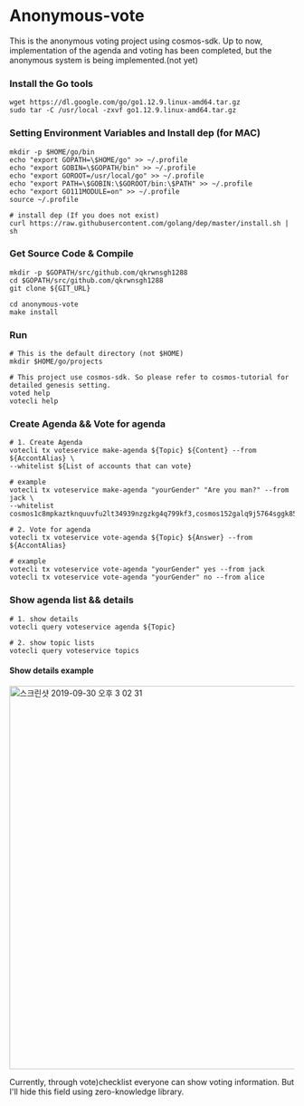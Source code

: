 # Anonymous-vote

This is the anonymous voting project using cosmos-sdk.
Up to now, implementation of the agenda and voting has been completed, but the anonymous system is being implemented.(not yet)

### Install the Go tools
```shell
wget https://dl.google.com/go/go1.12.9.linux-amd64.tar.gz
sudo tar -C /usr/local -zxvf go1.12.9.linux-amd64.tar.gz
```
### Setting Environment Variables and Install dep (for MAC)
```shell
mkdir -p $HOME/go/bin
echo "export GOPATH=\$HOME/go" >> ~/.profile
echo "export GOBIN=\$GOPATH/bin" >> ~/.profile
echo "export GOROOT=/usr/local/go" >> ~/.profile
echo "export PATH=\$GOBIN:\$GOROOT/bin:\$PATH" >> ~/.profile
echo "export GO111MODULE=on" >> ~/.profile
source ~/.profile

# install dep (If you does not exist)
curl https://raw.githubusercontent.com/golang/dep/master/install.sh | sh
```

### Get Source Code & Compile
```shell
mkdir -p $GOPATH/src/github.com/qkrwnsgh1288
cd $GOPATH/src/github.com/qkrwnsgh1288
git clone ${GIT_URL}

cd anonymous-vote
make install
```
### Run
```shell
# This is the default directory (not $HOME)
mkdir $HOME/go/projects

# This project use cosmos-sdk. So please refer to cosmos-tutorial for detailed genesis setting.
voted help
votecli help
```

### Create Agenda && Vote for agenda
```shell
# 1. Create Agenda
votecli tx voteservice make-agenda ${Topic} ${Content} --from ${AccontAlias} \
--whitelist ${List of accounts that can vote}

# example
votecli tx voteservice make-agenda "yourGender" "Are you man?" --from jack \
--whitelist cosmos1c8mpkaztknquuvfu2lt34939nzgzkg4q799kf3,cosmos152galq9j5764sggk85z504k50xuq788f9ua85f,cosmos1ed3mttdadlc2xwf7ac98ptrt7kg274uswlj900

# 2. Vote for agenda
votecli tx voteservice vote-agenda ${Topic} ${Answer} --from ${AccontAlias}

# example
votecli tx voteservice vote-agenda "yourGender" yes --from jack
votecli tx voteservice vote-agenda "yourGender" no --from alice
```

### Show agenda list && details
```shell
# 1. show details
votecli query voteservice agenda ${Topic}

# 2. show topic lists
votecli query voteservice topics
```

#### Show details example
<img width="677" alt="스크린샷 2019-09-30 오후 3 02 31" src="https://user-images.githubusercontent.com/37591278/65853169-915d0180-e393-11e9-8cbe-18b702684abc.png">

Currently, through vote)checklist everyone can show voting information.
But I'll hide this field using zero-knowledge library.
